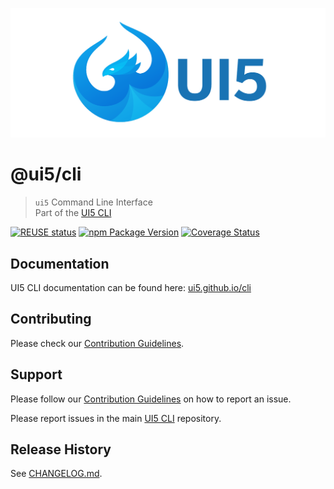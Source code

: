 ![UI5 icon](https://raw.githubusercontent.com/UI5/cli/main/docs/images/UI5_logo_wide.png)

# @ui5/cli
> `ui5` Command Line Interface  
> Part of the [UI5 CLI](https://github.com/UI5/cli)

[![REUSE status](https://api.reuse.software/badge/github.com/SAP/ui5-cli)](https://api.reuse.software/info/github.com/SAP/ui5-cli)
[![npm Package Version](https://badge.fury.io/js/%40ui5%2Fcli.svg)](https://www.npmjs.com/package/@ui5/cli)
[![Coverage Status](https://coveralls.io/repos/github/SAP/ui5-cli/badge.svg)](https://coveralls.io/github/SAP/ui5-cli)

## Documentation
UI5 CLI documentation can be found here: [ui5.github.io/cli](https://ui5.github.io/cli/pages/CLI/)

## Contributing

Please check our [Contribution Guidelines](https://github.com/UI5/cli/blob/main/CONTRIBUTING.md).

## Support

Please follow our [Contribution Guidelines](https://github.com/UI5/cli/blob/main/CONTRIBUTING.md#report-an-issue) on how to report an issue.

Please report issues in the main [UI5 CLI](https://github.com/UI5/cli) repository.

## Release History

See [CHANGELOG.md](CHANGELOG.md).
